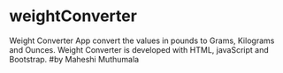 # weightConverter
Weight Converter App convert the values in pounds to Grams, Kilograms and Ounces.
Weight Converter is developed with HTML, javaScript and Bootstrap.
#by Maheshi Muthumala


